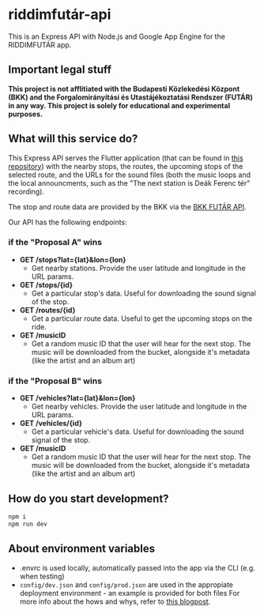 # riddimfutár-api

This is an Express API with Node.js and Google App Engine for the RIDDIMFUTÁR app.

## Important legal stuff

**This project is not afflitiated with the Budapesti Közlekedési Központ (BKK) and the Forgalomirányítási és Utastájékoztatási Rendszer (FUTÁR) in any way. This project is solely for educational and experimental purposes.**

## What will this service do?

This Express API serves the Flutter application (that can be found in [this repository](https://github.com/danielgrgly/riddimfutar-ui)) with the nearby stops, the routes, the upcoming stops of the selected route, and the URLs for the sound files (both the music loops and the local announcments, such as the "The next station is Deák Ferenc tér" recording).

The stop and route data are provided by the BKK via the [BKK FUTÁR API](https://bkkfutar.docs.apiary.io/).

Our API has the following endpoints:

### if the "Proposal A" wins

- **GET /stops?lat={lat}&lon={lon}**
  - Get nearby stations. Provide the user latitude and longitude in the URL params.
- **GET /stops/{id}**
  - Get a particular stop's data. Useful for downloading the sound signal of the stop.
- **GET /routes/{id}**
  - Get a particular route data. Useful to get the upcoming stops on the ride.
- **GET /musicID**
  - Get a random music ID that the user will hear for the next stop. The music will be downloaded from the bucket, alongside it's metadata (like the artist and an album art)

### if the "Proposal B" wins

- **GET /vehicles?lat={lat}&lon={lon}**
  - Get nearby vehicles. Provide the user latitude and longitude in the URL params.
- **GET /vehicles/{id}**
  - Get a particular vehicle's data. Useful for downloading the sound signal of the stop.
- **GET /musicID**
  - Get a random music ID that the user will hear for the next stop. The music will be downloaded from the bucket, alongside it's metadata (like the artist and an album art)

## How do you start development?

```sh
npm i
npm run dev
```

## About environment variables

- .envrc is used locally, automatically passed into the app via the CLI (e.g. when testing)
- `config/dev.json` and `config/prod.json` are used in the appropiate deployment environment - an example is provided for both files
  For more info about the hows and whys, refer to [this blogpost](https://adamdelong.com/serverless-environment-variables).
